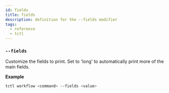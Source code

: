 ```yaml
---
id: fields
title: fields
description: definition for the --fields modifier
tags:
  - reference
  - tctl
---
```


### `--fields`

Customize the fields to print.
Set to 'long' to automatically print more of the main fields.

**Example**

```bash
tctl workflow <command> --fields <value>
```

